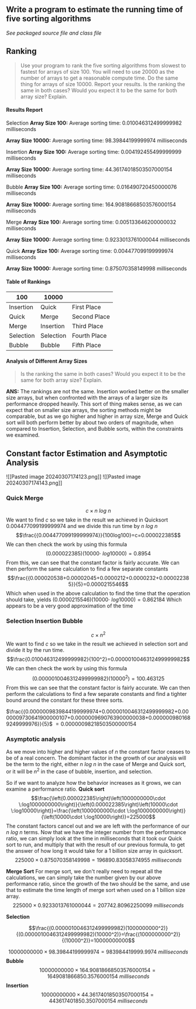 ## Write a program to estimate the running time of five sorting algorithms

*See packaged source file and class file*
## Ranking
> Use your program to rank the five sorting algorithms from slowest to fastest for arrays
> of size 100.
> You will need to use 20000 as the number of arrays to get a reasonable compute time.
> Do the same thing for arrays of size 10000. Report your results. Is the ranking the same
> in both cases? Would you expect it to be the same for both array size? Explain.


#### Results Report
Selection 
**Array Size 100:** Average sorting time: 0.010046312499999982 milliseconds

**Array Size 10000:** Average sorting time: 98.39844199999974 milliseconds

Insertion 
**Array Size 100:** Average sorting time: 0.004192455499999999 milliseconds

**Array Size 10000:** Average sorting time: 44.36174018503507000154 milliseconds

Bubble 
**Array Size 100:** Average sorting time: 0.016490720450000076 milliseconds

**Array Size 10000:** Average sorting time: 164.90818668503576000154 milliseconds

Merge
**Array Size 100:** Average sorting time: 0.005133646200000032 milliseconds

**Array Size 10000:** Average sorting time: 0.9233013761000044 milliseconds

Quick
**Array Size 100:** Average sorting time: 0.004477099199999974 milliseconds

**Array Size 10000:** Average sorting time: 0.875070358149998 milliseconds


#### Table of Rankings

| 100       | 10000     |              |
| --------- | --------- | ------------ |
| Insertion | Quick     | First Place  |
| Quick     | Merge     | Second Place |
| Merge     | Insertion | Third Place  |
| Selection | Selection | Fourth Place |
| Bubble    | Bubble    | Fifth Place  |


#### Analysis of Different Array Sizes

> Is the ranking the same in both cases?
> Would you expect it to be the same for both array size?
> Explain.

**ANS:** The rankings are not the same. Insertion worked better on the smaller size arrays, but when confronted with the arrays of a larger size its performance dropped heavily. This sort of thing makes sense, as we can expect that on smaller size arrays, the sorting methods might be comparable, but as we go higher and higher in array size, Merge and Quick sort will both perform better by about two orders of magnitude, when compared to Insertion, Selection, and Bubble sorts, within the constraints we examined.
## Constant factor Estimation and Asymptotic Analysis
![[Pasted image 20240307174123.png]]
![[Pasted image 20240307174143.png]]

### Quick Merge
$$c\times n~log~n$$
We want to find $c$ so we take in the result we achieved in Quicksort $0.004477099199999974$ and we divide this run time by $n~log~n$ 
$$\frac{{0.004477099199999974}}{100log100}=c=0.000022385$$
We can then check the work by using this formula
$$\left(0.000022385\right)\left(10000\cdot \:log10000\right)=0.8954$$
From this, we can see that the constant factor is fairly accurate. We can then perform the same calculation to find a few separate constants
$$\frac{{0.000020538+0.00002045+0.0000212+0.0000232+0.000022385}}{5}=0.0000215546$$
Which when used in the above calculation to find the time that the operation should take, yields $\left(0.0000215546\right)\left(10000\cdot \:log10000\right)=0.862184$
Which appears to be a very good approximation of the time

### Selection Insertion Bubble

$$c\times n^{2}$$
We want to find $c$ so we take in the result we achieved in selection sort and divide it by the run time. 
$$\frac{0.010046312499999982}{100^2}=0.0000010046312499999982$$
We can then check the work by using this formula
$$(0.0000010046312499999982)(10000^2)=100.463125$$
From this we can see that the constant factor is fairly accurate. We can then perform the calculations to find a few separate constants and find a tighter bound around the constant for these three sorts. 

 $\frac{{0.0000009839844199999974+0.0000010046312499999982+0.0000009730641900000107+0.0000009690763900000038+0.0000009801689249999976}}{5}$
 $=0.00000098218503500000154$

### Asymptotic analysis

As we move into higher and higher values of $n$ the constant factor ceases to be of a real concern. The dominant factor in the growth of our analysis will be the term to the right, either $n~log~n$ in the case of Merge and Quick sort, or it will be $n^{2}$ in the case of bubble, insertion, and selection.

So if we want to analyze how the behavior increases as it grows, we can examine a performance ratio.
**Quick sort**
$$\frac{\left(0.000022385\right)\left(1000000000\cdot \:log1000000000\right)}{\left(0.000022385\right)\left(10000\cdot \:log10000\right)}=\frac{\left(1000000000\cdot \:log1000000000\right)}{\left(10000\cdot \:log10000\right)}=225000$$
The constant factors cancel out and we are left with the performance of our $n~log~n$ terms. Now that we have the integer number from the performance ratio, we can simply look at the time in milliseconds that it took our Quick sort to run, and multiply that with the result of our previous formula, to get the answer of how long it would take for a 1 billion size array in quicksort. 
$$225000\times0.875070358149998=196890.83058374955~milliseconds$$

**Merge Sort** 
For merge sort, we don't really need to repeat all the calculations, we can simply take the number given by our above performance ratio, since the growth of the two should be the same, and use that to estimate the time length of merge sort when used on a 1 billion size array.
$$225000\times0.9233013761000044=207742.80962250099~milliseconds$$

**Selection**
 
$$\frac{(0.0000010046312499999982)(1000000000^2)}{(0.0000010046312499999982)(10000^2)}=\frac{(1000000000^2)}{(10000^2)}=10000000000$$

$$10000000000\times98.39844199999974=983984419999.9974~milliseconds$$
**Bubble**
$$10000000000\times164.90818668503576000154=1649081866850.3576000154~milliseconds$$
**Insertion**
$$10000000000\times44.36174018503507000154=443617401850.3507000154~milliseconds$$